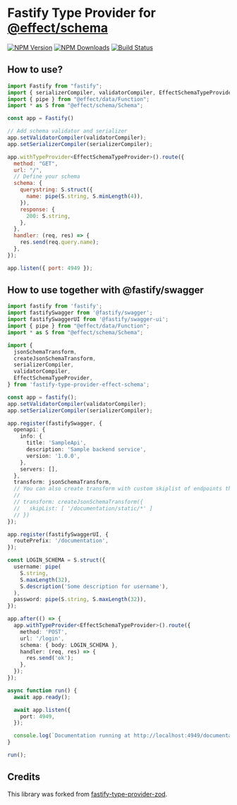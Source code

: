 # Fastify Type Provider for [@effect/schema](https://github.com/effect-ts/schema)

[![NPM Version](https://img.shields.io/npm/v/fastify-type-provider-effect-schema.svg)](https://npmjs.org/package/fastify-type-provider-effect-schema)
[![NPM Downloads](https://img.shields.io/npm/dm/fastify-type-provider-effect-schema.svg)](https://npmjs.org/package/fastify-type-provider-effect-schema)
[![Build Status](https://github.com//daotl/fastify-type-provider-effect-schema/workflows/CI/badge.svg)](https://github.com//daotl/fastify-type-provider-effect-schema/actions)

## How to use?

```js
import Fastify from "fastify";
import { serializerCompiler, validatorCompiler, EffectSchemaTypeProvider } from "fastify-type-provider-effect-schema";
import { pipe } from "@effect/data/Function";
import * as S from "@effect/schema/Schema";

const app = Fastify()

// Add schema validator and serializer
app.setValidatorCompiler(validatorCompiler);
app.setSerializerCompiler(serializerCompiler);

app.withTypeProvider<EffectSchemaTypeProvider>().route({
  method: "GET",
  url: "/",
  // Define your schema
  schema: {
    querystring: S.struct({
      name: pipe(S.string, S.minLength(4)),
    }),
    response: {
      200: S.string,
    },
  },
  handler: (req, res) => {
    res.send(req.query.name);
  },
});

app.listen({ port: 4949 });
```

## How to use together with @fastify/swagger

```ts
import fastify from 'fastify';
import fastifySwagger from '@fastify/swagger';
import fastifySwaggerUI from '@fastify/swagger-ui';
import { pipe } from "@effect/data/Function";
import * as S from "@effect/schema/Schema";

import {
  jsonSchemaTransform,
  createJsonSchemaTransform,
  serializerCompiler,
  validatorCompiler,
  EffectSchemaTypeProvider,
} from 'fastify-type-provider-effect-schema';

const app = fastify();
app.setValidatorCompiler(validatorCompiler);
app.setSerializerCompiler(serializerCompiler);

app.register(fastifySwagger, {
  openapi: {
    info: {
      title: 'SampleApi',
      description: 'Sample backend service',
      version: '1.0.0',
    },
    servers: [],
  },
  transform: jsonSchemaTransform,
  // You can also create transform with custom skiplist of endpoints that should not be included in the specification:
  //
  // transform: createJsonSchemaTransform({
  //   skipList: [ '/documentation/static/*' ]
  // })
});

app.register(fastifySwaggerUI, {
  routePrefix: '/documentation',
});

const LOGIN_SCHEMA = S.struct({
  username: pipe(
    S.string,
    S.maxLength(32),
    S.description('Some description for username'),
  ),
  password: pipe(S.string, S.maxLength(32)),
});

app.after(() => {
  app.withTypeProvider<EffectSchemaTypeProvider>().route({
    method: 'POST',
    url: '/login',
    schema: { body: LOGIN_SCHEMA },
    handler: (req, res) => {
      res.send('ok');
    },
  });
});

async function run() {
  await app.ready();

  await app.listen({
    port: 4949,
  });

  console.log(`Documentation running at http://localhost:4949/documentation`);
}

run();
```

## Credits

This library was forked from [fastify-type-provider-zod](https://github.com/turkerdev/fastify-type-provider-zod).
